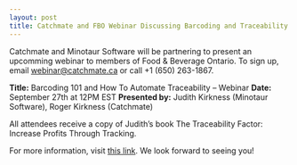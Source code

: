 ```yaml
---
layout: post
title: Catchmate and FBO Webinar Discussing Barcoding and Traceability
---
```


Catchmate and Minotaur Software will be partnering to present an upcomming webinar to members of Food & Beverage Ontario. To sign up, email webinar@catchmate.ca or call +1 (650) 263-1867. 

**Title:** Barcoding 101 and How To Automate Traceability – Webinar
**Date:** September 27th at 12PM EST
**Presented by:** Judith Kirkness (Minotaur Software), Roger Kirkness (Catchmate)

All attendees receive a copy of Judith’s book The Traceability Factor: Increase Profits Through Tracking.

For more information, visit [this link](http://www.foodandbeverageontario.ca/article/barcoding-101-and-how-to-automate-traceability-webinar). We look forward to seeing you!